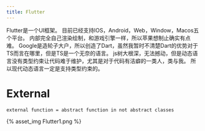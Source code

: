 ```yaml
---
title: Flutter
---
```

Flutter是一个UI框架。
目前已经支持IOS，Android，Web，Window，Macos五个平台。
内部完全自己渲染绘制，和游戏引擎一样，所以苹果想制止确实有点难。
Google是造轮子大户，所以创造了Dart，虽然我暂时不清楚Dart的优势对于TS而言在哪里，但是TS是一个无奈的语言。
js树大根深，无法撼动，但是动态语言没有类型约束让代码难于维护，尤其是对于代码有洁癖的一类人，类与我。
所以现代动态语言一定是支持类型约束的。
# External
```
external function = abstract function in not abstract classes
```
{% asset_img Flutter1.png %}